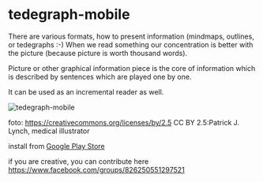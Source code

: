 # tedegraph-mobile
There are various formats, how to present information (mindmaps, outlines, or tedegraphs :-)
When we read something our concentration is better with the picture (because picture is worth thousand words).

Picture or other graphical information piece is the core of information which is described by sentences which are played one by one.

It can be used as an incremental reader as well.

![tedegraph-mobile](https://user-images.githubusercontent.com/2452010/98707779-b5558980-2380-11eb-9eaa-7242df6b2b3c.png)

foto: https://creativecommons.org/licenses/by/2.5 CC BY 2.5:Patrick J. Lynch, medical illustrator

install from [Google Play Store](https://play.google.com/store/apps/details?id=org.tedegraph.tedegraph)

if you are creative, you can contribute here https://www.facebook.com/groups/826250551297521
